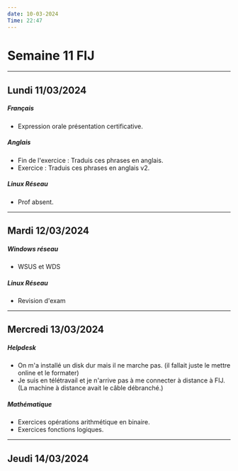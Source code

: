 ```yaml
---
date: 10-03-2024
Time: 22:47
---
```

# Semaine 11 FIJ
---
## Lundi 11/03/2024
##### Français
- Expression orale présentation certificative.
##### Anglais
- Fin de l'exercice : Traduis ces phrases en anglais.
- Exercice : Traduis ces phrases en anglais v2.
##### Linux Réseau
- Prof absent.
---
## Mardi 12/03/2024
##### Windows réseau
- WSUS et WDS
##### Linux Réseau 
- Revision d'exam
---
## Mercredi 13/03/2024
##### Helpdesk
- On m'a installé un disk dur mais il ne marche pas. (il fallait juste le mettre online et le formater)
- Je suis en télétravail et je n'arrive pas à me connecter à distance à FIJ.  (La machine à distance avait le câble débranché.)
##### Mathématique
- Exercices opérations arithmétique en binaire.
- Exercices fonctions logiques.
---
## Jeudi 14/03/2024
